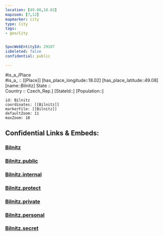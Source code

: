 ```yaml
---
location: [49.08,18.02] 
mapzoom: [7,12] 
mapmarker: city 
type: City
tags:
- geo/City


SpocWebEntityId: 29187
isDeleted: false
confidential: public

---
```

#is_a_/Place  
#is_a_ :: [[Place]] 
[has_place_longitude::18.02] 
[has_place_latitude::49.08] 
[name::Bilnitz] 
State ::  
Country :: Czech_Rep.] 
[StateId::] 
[Population::] 



```leaflet
id: Bilnitz
coordinates: [[Bilnitz]] 
markerFile: [[Bilnitz]] 
defaultZoom: 11 
maxZoom: 18
```


## Confidential Links & Embeds: 

### [Bilnitz](/_Standards/Earth/Continent/Europe/Europe~Central/Czech_Republic/regions~Czech_Republic/Zlínský/City/Bilnitz.md) 

### [Bilnitz.public](/_public/Earth/Continent/Europe/Europe~Central/Czech_Republic/regions~Czech_Republic/Zlínský/City/Bilnitz.public.md) 

### [Bilnitz.internal](/_internal/Earth/Continent/Europe/Europe~Central/Czech_Republic/regions~Czech_Republic/Zlínský/City/Bilnitz.internal.md) 

### [Bilnitz.protect](/_protect/Earth/Continent/Europe/Europe~Central/Czech_Republic/regions~Czech_Republic/Zlínský/City/Bilnitz.protect.md) 

### [Bilnitz.private](/_private/Earth/Continent/Europe/Europe~Central/Czech_Republic/regions~Czech_Republic/Zlínský/City/Bilnitz.private.md) 

### [Bilnitz.personal](/_personal/Earth/Continent/Europe/Europe~Central/Czech_Republic/regions~Czech_Republic/Zlínský/City/Bilnitz.personal.md) 

### [Bilnitz.secret](/_secret/Earth/Continent/Europe/Europe~Central/Czech_Republic/regions~Czech_Republic/Zlínský/City/Bilnitz.secret.md)

